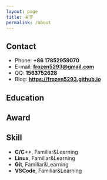 ```yaml
---
layout: page
title: 关于
permalink: /about
---
```

## Contact

- Phone: **+86 17852959070**
- E-mail: **frozen5293@gmail.com**
- QQ: **1563752628**
- Blog: **<https://frozen5293.github.io>**

## Education

## Award

## Skill

- **C/C++**, Familiar&Learning
- **Linux**, Familiar&Learning
- **Git**, Familiar&Learning
- **VSCode**, Familiar&Learning
